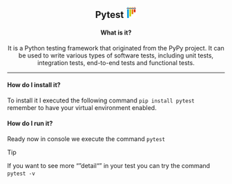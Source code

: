 <h2 align="center"> Pytest <img src="../icon/pytest_logo.png" alt="Logo_Pytest" width="25"></h2>
<h4 align="center"> What is it? </h4>
<p align="center">
It is a Python testing framework that originated from the PyPy project. It can be used to write various types of software tests, including unit tests, integration tests, end-to-end tests and functional tests.
</p>

-----

<h4 align="left"> How do I install it? </h4>

To install it I executed the following command ```pip install pytest``` remember to have your virtual environment enabled.

<h4 align="left"> How do I run it? </h4>

Ready now in console we execute the command ```pytest```

> [!TIP]
> If you want to see more “”detail“” in your test you can try the command ```pytest -v``` 
